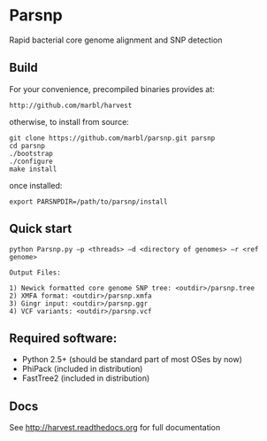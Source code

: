 # Parsnp 

Rapid bacterial core genome alignment and SNP detection

## Build

For your convenience, precompiled binaries provides at:

    http://github.com/marbl/harvest

otherwise, to install from source:

    git clone https://github.com/marbl/parsnp.git parsnp
    cd parsnp
    ./bootstrap
    ./configure
    make install

once installed:

    export PARSNPDIR=/path/to/parsnp/install

## Quick start

    python Parsnp.py –p <threads> –d <directory of genomes> –r <ref genome>

    Output Files:

    1) Newick formatted core genome SNP tree: <outdir>/parsnp.tree
    2) XMFA format: <outdir>/parsnp.xmfa
    3) Gingr input: <outdir>/parsnp.ggr
    4) VCF variants: <outdir>/parsnp.vcf

## Required software:
* Python 2.5+ (should be standard part of most OSes by now)
* PhiPack (included in distribution)
* FastTree2 (included in distribution)

## Docs

See http://harvest.readthedocs.org for full documentation
